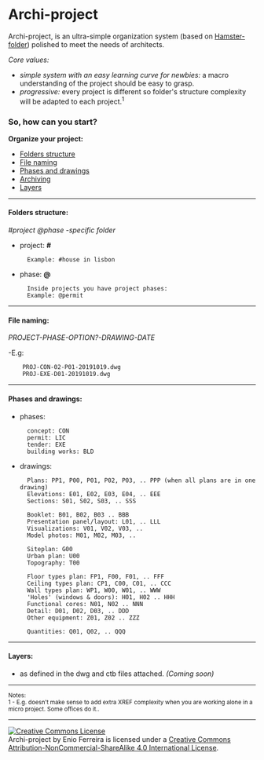 # Archi-project

Archi-project, is an ultra-simple organization system (based on [Hamster-folder](https://github.com/slownews/hamster-system#hamster-folder)) polished to meet the needs of architects.

*Core values:*

- *simple system with an easy learning curve for newbies:* a macro understanding of the project should be easy to grasp.
- *progressive:* every project is different so folder's structure complexity will be adapted to each project.<sup>1</sup>


### So, how can you start?

**Organize your project:**

- [Folders structure](#folders-structure)
- [File naming](#file-naming)
- [Phases and drawings](#phases-and-drawings)
- [Archiving](#archiving)
- [Layers](#layers)


---
#### Folders structure:

*#project @phase -specific folder*

- project: **#**

        Example: #house in lisbon

- phase: **@**

    	Inside projects you have project phases:
        Example: @permit


---
#### File naming:

*PROJECT-PHASE-OPTION?-DRAWING-DATE*

-E.g:

        PROJ-CON-02-P01-20191019.dwg
        PROJ-EXE-D01-20191019.dwg


---
#### Phases and drawings:

- phases:

        concept: CON
        permit: LIC
        tender: EXE
        building works: BLD

- drawings:

        Plans: PP1, P00, P01, P02, P03, .. PPP (when all plans are in one drawing)
        Elevations: E01, E02, E03, E04, .. EEE
        Sections: S01, S02, S03, .. SSS
        
        Booklet: B01, B02, B03 .. BBB
        Presentation panel/layout: L01, .. LLL  
        Visualizations: V01, V02, V03, ..
        Model photos: M01, M02, M03, ..
        
        Siteplan: G00
        Urban plan: U00
        Topography: T00
        
        Floor types plan: FP1, F00, F01, .. FFF
        Ceiling types plan: CP1, C00, C01, .. CCC
        Wall types plan: WP1, W00, W01, .. WWW
        'Holes' (windows & doors): H01, H02 .. HHH
        Functional cores: N01, N02 .. NNN
        Detail: D01, D02, D03, .. DDD
        Other equipment: Z01, Z02 .. ZZZ
        
        Quantities: Q01, Q02, .. QQQ

<!-- A H I J K O R X Y -->


---
#### Layers:

- as defined in the dwg and ctb files attached. *(Coming soon)*

---
<sup>Notes:</sup><br>
<sup>1 - E.g. doesn't make sense to add extra XREF complexity when you are working alone in a micro project. Some offices do it..</sup>

---
<a rel="license" href="http://creativecommons.org/licenses/by-nc-sa/4.0/"><img alt="Creative Commons License" style="border-width:0" src="https://i.creativecommons.org/l/by-nc-sa/4.0/88x31.png" /></a><br /><span xmlns:dct="http://purl.org/dc/terms/" property="dct:title">Archi-project</span> by Enio Ferreira is licensed under a <a rel="license" href="http://creativecommons.org/licenses/by-nc-sa/4.0/">Creative Commons Attribution-NonCommercial-ShareAlike 4.0 International License</a>.
